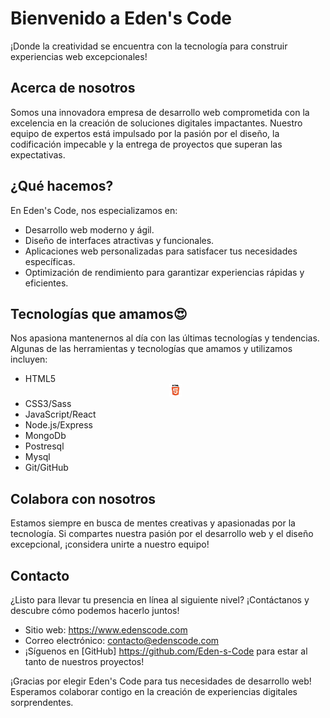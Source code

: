 # Bienvenido a Eden's Code

¡Donde la creatividad se encuentra con la tecnología para construir experiencias web excepcionales!

## Acerca de nosotros

Somos una innovadora empresa de desarrollo web comprometida con la excelencia en la creación de soluciones digitales impactantes. Nuestro equipo de expertos está impulsado por la pasión por el diseño, la codificación impecable y la entrega de proyectos que superan las expectativas.

## ¿Qué hacemos?

En Eden's Code, nos especializamos en:

- Desarrollo web moderno y ágil.
- Diseño de interfaces atractivas y funcionales.
- Aplicaciones web personalizadas para satisfacer tus necesidades específicas.
- Optimización de rendimiento para garantizar experiencias rápidas y eficientes.

## Tecnologías que amamos😍

Nos apasiona mantenernos al día con las últimas tecnologías y tendencias. Algunas de las herramientas y tecnologías que amamos y utilizamos incluyen:

- HTML5 <div style="text-align: center;">
            <img src="html.png" width="20" height="20" alt="HTML5">
        </div>
- CSS3/Sass
- JavaScript/React
- Node.js/Express
- MongoDb
- Postresql
- Mysql
- Git/GitHub

## Colabora con nosotros

Estamos siempre en busca de mentes creativas y apasionadas por la tecnología. Si compartes nuestra pasión por el desarrollo web y el diseño excepcional, ¡considera unirte a nuestro equipo!

## Contacto

¿Listo para llevar tu presencia en línea al siguiente nivel? ¡Contáctanos y descubre cómo podemos hacerlo juntos!

- Sitio web: https://www.edenscode.com
- Correo electrónico: contacto@edenscode.com
- ¡Síguenos en [GitHub] https://github.com/Eden-s-Code para estar al tanto de nuestros proyectos!

¡Gracias por elegir Eden's Code para tus necesidades de desarrollo web! Esperamos colaborar contigo en la creación de experiencias digitales sorprendentes.
